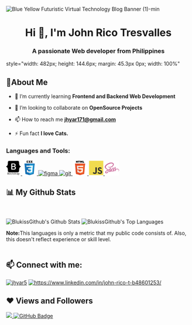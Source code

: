 ![Blue Yellow Futuristic Virtual Technology Blog Banner (1)-min](https://user-images.githubusercontent.com/122438666/212892915-70d4952a-6e93-4194-95e0-ccffd4c9fdeb.png)


<h1 align="center">Hi 👋, I'm John Rico Tresvalles</h1>
<h3 align="center">A passionate Web developer from Philippines</h3>

style="width: 482px; height: 144.6px; margin: 45.3px 0px; width: 100%"
##  👩About Me



- 🌱 I’m currently learning **Frontend and Backend Web Development**

- 👯 I’m looking to collaborate on **OpenSource Projects**

- 📫 How to reach me **jhyar171@gmail.com**

- ⚡ Fun fact **I love Cats.**

<h3 align="left">Languages and Tools:</h3>
<p align="left"> <a href="https://getbootstrap.com" target="_blank" rel="noreferrer"> <img src="https://raw.githubusercontent.com/devicons/devicon/master/icons/bootstrap/bootstrap-plain-wordmark.svg" alt="bootstrap" width="40" height="40"/> </a> <a href="https://www.w3schools.com/css/" target="_blank" rel="noreferrer"> <img src="https://raw.githubusercontent.com/devicons/devicon/master/icons/css3/css3-original-wordmark.svg" alt="css3" width="40" height="40"/> </a> <a href="https://www.figma.com/" target="_blank" rel="noreferrer"> <img src="https://www.vectorlogo.zone/logos/figma/figma-icon.svg" alt="figma" width="40" height="40"/> </a> <a href="https://git-scm.com/" target="_blank" rel="noreferrer"> <img src="https://www.vectorlogo.zone/logos/git-scm/git-scm-icon.svg" alt="git" width="40" height="40"/> </a> <a href="https://www.w3.org/html/" target="_blank" rel="noreferrer"> <img src="https://raw.githubusercontent.com/devicons/devicon/master/icons/html5/html5-original-wordmark.svg" alt="html5" width="40" height="40"/> </a> <a href="https://developer.mozilla.org/en-US/docs/Web/JavaScript" target="_blank" rel="noreferrer"> <img src="https://raw.githubusercontent.com/devicons/devicon/master/icons/javascript/javascript-original.svg" alt="javascript" width="40" height="40"/> </a> <a href="https://sass-lang.com" target="_blank" rel="noreferrer"> <img src="https://raw.githubusercontent.com/devicons/devicon/master/icons/sass/sass-original.svg" alt="sass" width="40" height="40"/> </a> </p>
    

## 📊 My Github Stats

<br/>
<br/>
<a><img alt="BlukissGithub's Github Stats" src="https://github-readme-stats.vercel.app/api?username=BlukissGithub&show_icons=true&count_private=true&theme=chartreuse-dark&hide_border=true&bg_color=0D1117&text_color=3CDB76&icon_color=CDCDCD" /></a>
    <a><img alt="BlukissGithub's Top Languages" src="https://github-readme-stats.vercel.app/api/top-langs/?username=BlukissGithub&langs_count=8&count_private=true&layout=compact&theme=chartreuse-dark&hide_border=true&bg_color=0D1117&text_color=3CDB76" /></a>
 
<b>Note:</b>This languages is only a metric that my public code consists of. Also, this doesn't reflect experience or skill level.
<br/>
<br/>

## 📫 Connect with me:
<p align="left">
<a href="https://twitter.com/jhyar5" target="blank"><img align="center" src="https://raw.githubusercontent.com/rahuldkjain/github-profile-readme-generator/master/src/images/icons/Social/twitter.svg" alt="jhyar5" height="30" width="40" /></a>
<a href="https://linkedin.com/in/https://www.linkedin.com/in/john-rico-t-b48601253/" target="blank"><img align="center" src="https://raw.githubusercontent.com/rahuldkjain/github-profile-readme-generator/master/src/images/icons/Social/linked-in-alt.svg" alt="https://www.linkedin.com/in/john-rico-t-b48601253/" height="30" width="40" /></a>
</p>

</p>

## ❤ Views and Followers

<a href="[https://github.com/BlukissGithub/github-profile-views-counter](https://github.com/BlukissGithub)">
    <img src="https://komarev.com/ghpvc/?username=BlukissGithub">
</a>
<a href="https://github.com/BlukissGithub?tab=followers"><img src="https://img.shields.io/github/followers/BlukissGithub?label=Followers&style=social" alt="GitHub Badge"></a>

